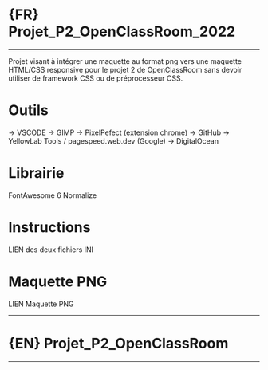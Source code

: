 # {FR} Projet_P2_OpenClassRoom_2022
_____________________________________________________________________
 
 Projet visant à intégrer une maquette au format png vers une maquette HTML/CSS responsive pour le projet 2 de OpenClassRoom sans devoir utiliser de framework CSS ou de préprocesseur CSS.

# Outils
-> VSCODE
-> GIMP
-> PixelPefect (extension chrome)
-> GitHub
-> YellowLab Tools / pagespeed.web.dev (Google)
-> DigitalOcean 

# Librairie 
FontAwesome 6 
Normalize 

# Instructions
LIEN des deux fichiers INI 


# Maquette PNG 
LIEN Maquette PNG 


_____________________________________________________________________
# {EN} Projet_P2_OpenClassRoom
_____________________________________________________________________
